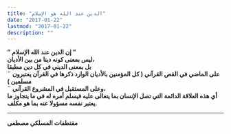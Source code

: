 ```yaml
---
title: "الدين عند الله هو الإسلام"
date: "2017-01-22"
lastmod: "2017-01-22"
description: ""
---
```

**” إن الدين عند الله الإسلام ”  
ليس بمعنى كونه دينا من بين الأديان،  
بل بمعنى الديني في كل دين مطبقا  
¨ على الماضي في القص القرآني ( كل المؤمنين بالأديان الوارد ذكرها في القرآن يعتبرون مسلمين )  
¨ وعلى المستقبل في المشروع القرآني،  
أي هذه العلاقة الدائمة التي تصل الإنسان بما يتعالى عليه فيسلم أمره له في ما يتجاوز ما يعتبر نفسه مسؤولا عنه بما هو مكلف**.

---

**مقتطفات المسلكي مصطفى**

###